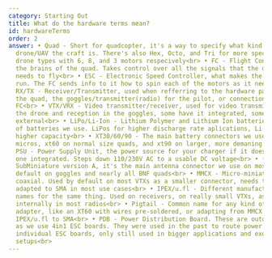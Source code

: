 ```yaml
---
category: Starting Out
title: What do the hardware terms mean?
id: hardwareTerms
order: 2
answer: • Quad - Short for quadcopter, it's a way to specify what kind of
  drone/UAV the craft is. There's also Hex, Octo, and Tri for more specific
  drone types with 6, 8, and 3 motors respecively<br> • FC - Flight Controller,
  the brains of the quad. Takes control over all the signals that the drone
  needs to fly<br> • ESC - Electronic Speed Controller, what makes the motors
  run. The FC sends info to it how to spin each of the motors as it needs<br> •
  RX/TX - Receiver/Transmitter, used when refferring to the hardware parts on
  the quad, the goggles/transmitter(radio) for the pilot, or connections on the
  FC<br> • VTX/VRX - Video transmitter/receiver, used for video transmission on
  the drone and reception in the goggles, some have it integrated, some have it
  external<br> • LiPo/Li-Ion - Lithium Polymer and Lithium Ion batteries, types
  of batteries we use. LiPos for higher discharge rate aplications, Li-Ion for
  higher capacity<br> • XT30/60/90 - The main battery connectors we use. XT30 on
  micros, xt60 on normal size quads, and xt90 on larger, more demaning crafts •
  PSU - Power Supply Unit, the power source for your charger if it doesn't have
  one integrated. Steps down 110/230V AC to a usable DC voltage<br> • (RP-)SMA -
  SubMiniature version A, it's the main antenna connector we use on most stuff,
  default on goggles and nearly all BNF quads<br> • MMCX - Micro-miniature
  coaxial. Used by default on most VTXs as a smaller connector, needs to be
  adapted to SMA in most use cases<br> • IPEX/u.fl - Different manufacturer
  names for the same thing. Used on receivers, on really small VTXs, as well is
  internally in most radios<br> • Pigtail - Common name for any kind of cable
  adapter, like an XT60 with wires pre-soldered, or adapting from MMCX or
  IPEX/u.fl to SMA<br> • PDB - Power Distribution Board. These are outdated now,
  as we use 4in1 ESC boards. They were used in the past to route power to
  individual ESC boards, only still used in bigger applications and exotic
  setups<br>
---
```

